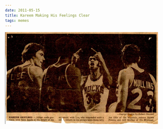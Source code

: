 ```yaml
---
date: 2011-05-15
title: Kareem Making His Feelings Clear
tags: memes
---
```


![kareem](https://raw.githubusercontent.com/muneer78/muneer78.github.io/master/images/pdaqd.jpeg)



